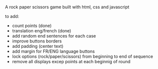 A rock paper scissors game built with html, css and javascript

to add:

- count points (done)
- translation eng/french (done)
- add random end sentences for each case
- improve buttons borders
- add padding (center text)
- add margin for FR/ENG language buttons
- lock options (rock/paper/scissors) from beginning to end of sequence
- remove all displays excep points at each beginnig of round
